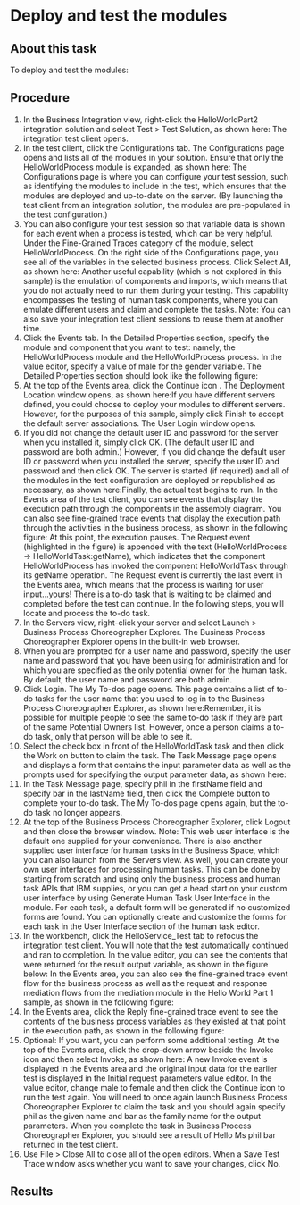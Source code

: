 <!-- image -->

# Deploy and test the modules

## About this task

To deploy and test the modules:

## Procedure

1. In the Business Integration view, right-click the HelloWorldPart2 integration
solution and select Test > Test Solution, as
shown here:   The
integration test client opens.
2. In the test client, click the Configurations tab.
The Configurations page opens and lists all of the modules in your
solution. Ensure that only the HelloWorldProcess module
is expanded, as shown here:   The
Configurations page is where you can configure your test session,
such as identifying the modules to include in the test, which ensures
that the modules are deployed and up-to-date on the server. (By launching
the test client from an integration solution, the modules are pre-populated
in the test configuration.)
3. You can also configure your test session so that variable
data is shown for each event when a process is tested, which can be
very helpful. Under the Fine-Grained Traces category
of the module, select HelloWorldProcess. On
the right side of the Configurations page, you see all of the variables
in the selected business process. Click Select All,
as shown here:  Another useful capability (which is not explored in this sample)
is the emulation of components and imports, which means that you do
not actually need to run them during your testing. This capability
encompasses the testing of human task components, where you can emulate
different users and claim and complete the tasks. Note: You
can also save your integration test client sessions to reuse them
at another time.
4. Click the Events tab. In the Detailed
Properties section, specify the module and component that you want
to test: namely, the HelloWorldProcess module
and the HelloWorldProcess process. In the value
editor, specify a value of male for the gender variable.
The Detailed Properties section should look like the following figure:
5. At the top of the Events area, click the Continue icon . The Deployment Location
window opens, as shown here:If you have different servers defined, you could choose to
deploy your modules to different servers. However, for the purposes
of this sample, simply click Finish to accept
the default server associations. The User Login window opens.
6. If you did not change the default user ID and password
for the server when you installed it, simply click OK.
(The default user ID and password are both admin.)
However, if you did change the default user ID or password
when you installed the server, specify the user ID and password and
then click OK. The server is started
(if required) and all of the modules in the test configuration are
deployed or republished as necessary, as shown here:Finally,
the actual test begins to run. In the Events area
of the test client, you can see events that display the execution
path through the components in the assembly diagram. You can also
see fine-grained trace events that display the execution path through
the activities in the business process, as shown in the following
figure: At this point, the execution
pauses. The Request event (highlighted in the
figure) is appended with the text (HelloWorldProcess ->
HelloWorldTask:getName), which indicates that the component HelloWorldProcess has
invoked the component HelloWorldTask through
its getName operation. The Request event is
currently the last event in the Events area, which means that the
process is waiting for user input...yours! There is a to-do task that
is waiting to be claimed and completed before the test can continue.
In the following steps, you will locate and process the to-do task.
7. In the Servers view, right-click
your server and select Launch > Business Process Choreographer
Explorer. The Business Process Choreographer Explorer
opens in the built-in web browser.
8. When you are prompted for a user name and password, specify
the user name and password that you have been using for administration
and for which you are specified as the only potential owner for the
human task. By default, the user name and password are both admin.
9. Click Login. The My To-dos page
opens. This page contains a list of to-do tasks for the user name
that you used to log in to the Business Process Choreographer Explorer,
as shown here:Remember, it is possible for multiple people to see the same
to-do task if they are part of the same Potential Owners list. However,
once a person claims a to-do task, only that person will be able to
see it.
10. Select the check box in front of the HelloWorldTask task
and then click the Work on button to claim
the task. The Task Message page opens and displays a form that contains
the input parameter data as well as the prompts used for specifying
the output parameter data, as shown here:
11. In the Task Message page, specify phil in
the firstName field and specify bar in
the lastName field, then click the Complete button
to complete your to-do task. The My To-dos page opens again, but the
to-do task no longer appears.
12. At the top of the Business Process Choreographer Explorer,
click Logout and then close the browser window.
Note: This web user interface is the default one supplied
for your convenience. There is also another supplied user interface
for human tasks in the Business Space, which you can also launch from
the Servers view. As well, you can create your own user interfaces
for processing human tasks. This can be done by starting from scratch
and using only the business process and human task APIs that IBM supplies,
or you can get a head start on your custom user interface by using Generate
Human Task User Interface in the module. For each task,
a default form will be generated if no customized forms are found.
You can optionally create and customize the forms for each task in
the User Interface section of the human task editor.
13. In the workbench, click the HelloService\_Test tab
to refocus the integration test client. You will note that the test
automatically continued and ran to completion. In the value editor,
you can see the contents that were returned for the result output
variable, as shown in the figure below: In the Events area,
you can also see the fine-grained trace event flow for the business
process as well as the request and response mediation flows from the
mediation module in the Hello World Part 1 sample, as shown in the
following figure:
14. In the Events area, click the Reply fine-grained
trace event to see the contents of the business process variables
as they existed at that point in the execution path, as shown in the
following figure:
15. Optional: If you want, you can perform some additional
testing. At the top of the Events area, click the drop-down arrow
beside the Invoke icon and then select Invoke,
as shown here: A
new Invoke event is displayed in the Events
area and the original input data for the earlier test is displayed
in the Initial request parameters value editor.
In the value editor, change male to female and
then click the Continue icon to run the test
again. You will need to once again launch Business Process Choreographer
Explorer to claim the task and you should again specify phil as
the given name and bar as the family name for
the output parameters. When you complete the task in Business Process
Choreographer Explorer, you should see a result of Hello
Ms phil bar returned in the test client.
16. Use File > Close All to close all
of the open editors. When a Save Test Trace window asks whether you
want to save your changes, click No.

## Results
